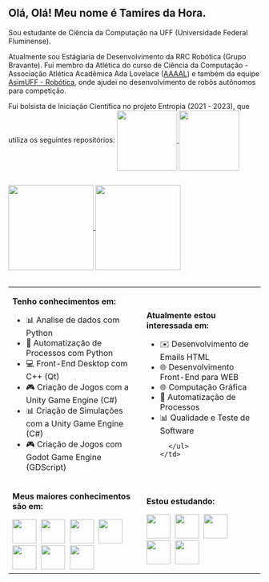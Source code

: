 ## Olá, Olá! Meu nome é Tamires da Hora.

Sou estudante de Ciência da Computação na UFF (Universidade Federal Fluminense).

Atualmente sou Estágiaria de Desenvolvimento da RRC Robótica (Grupo Bravante). Fui membro da Atlética do curso de Ciência da Computação - Associação Atlética Acadêmica Ada Lovelace ([AAAAL](https://www.linkedin.com/company/piratasdauff/)) e também da equipe [AsimUFF - Robótica](https://www.linkedin.com/company/asimuff/), onde ajudei no desenvolvimento de robôs autônomos para competição.

Fui bolsista de Iniciação Científica no projeto Entropia (2021 - 2023), que utiliza os seguintes repositórios:
<a href="https://github.com/LucasMartelloNogueira/Entropy">
  <img align="center" height="120px" src="https://github-readme-stats.vercel.app/api/pin/?username=LucasMartelloNogueira&repo=Entropy&theme=ocean_dark" />
</a>
<a href="https://github.com/filhaDeHades/satellite-code-entropy">
  <img align="center" height="120px" src="https://github-readme-stats.vercel.app/api/pin/?username=filhaDeHades&repo=satellite-code-entropy&theme=ocean_dark" />
</a>

##
<div style="width: 100%; display: inline-block;">
  <a href="https://github.com/filhaDeHades">
    <img align="center" height="170px" src="https://github-readme-stats.vercel.app/api?username=filhaDeHades&locale=pt-br&count_private=true&include_all_commits=true&show_icons=true&theme=ocean_dark" />
    <img align="center" height="170px" src="https://github-readme-stats.vercel.app/api/top-langs/?username=filhaDeHades&locale=pt-br&langs_count=8&layout=compact&theme=ocean_dark" /></a>
</div>
<br><br>
<table>
  <tr>
    <td>
      <p><strong>Tenho conhecimentos em:</strong></p>
      <ul>
        <li>📊 Analise de dados com Python</li>
        <li>🦾 Automatização de Processos com Python</li>
        <li>💻 Front-End Desktop com C++ (Qt)</li>
        <li>🎮 Criação de Jogos com a Unity Game Engine (C#)</li>
        <li>📊 Criação de Simulações com a Unity Game Engine (C#)</li>
        <li>🎮 Criação de Jogos com Godot Game Engine (GDScript)</li>
      </ul>
    </td>
    <td>
      <p><strong>Atualmente estou interessada em:</strong></p>
      <ul>
        <li>✉️ Desenvolvimento de Emails HTML</li>
        <li>🌐 Desenvolvimento Front-End para WEB</li>
        <li>🌐 Computação Gráfica</li>
        <li>🦾 Automatização de Processos</li>
        <li>📊 Qualidade e Teste de Software</li>
        
      </ul>
    </td>
  </tr>
  <tr>
    <td>
      <p><strong>Meus maiores conhecimentos são em:</strong></p>
      <div style="display: inline-block">
        <img style="width: 48px; height: 48px;margin-right:5px;" src="https://cdn.jsdelivr.net/gh/devicons/devicon/icons/python/python-original.svg" />
        <img style="width: 48px; height: 48px;margin-right:5px;" src="https://cdn.jsdelivr.net/gh/devicons/devicon/icons/cplusplus/cplusplus-original.svg" />
        <img style="width: 48px; height: 48px;margin-right:5px;" src="https://cdn.jsdelivr.net/gh/devicons/devicon/icons/bootstrap/bootstrap-original.svg" />
        <img style="width: 48px; height: 48px;margin-right:5px;" src="https://cdn.jsdelivr.net/gh/devicons/devicon/icons/qt/qt-original.svg" />
        <img style="width: 48px; height: 48px;margin-right:5px;" src="https://cdn.jsdelivr.net/gh/devicons/devicon/icons/unity/unity-original.svg" />
        <img style="width: 48px; height: 48px;margin-right:5px;" src="https://cdn.jsdelivr.net/gh/devicons/devicon/icons/arduino/arduino-original.svg" />
        <img style="width: 48px; height: 48px;margin-right:5px;" src="https://cdn.jsdelivr.net/gh/devicons/devicon/icons/flutter/flutter-original.svg" />
      </div>
    </td>
    <td>
      <p><strong>Estou estudando:</strong></p>
      <div style="display: inline-block">
        <img style="width: 48px; height: 48px;margin-right:5px;" src="https://cdn.jsdelivr.net/gh/devicons/devicon/icons/html5/html5-original.svg" />
        <img style="width: 48px; height: 48px;margin-right:5px;" src="https://cdn.jsdelivr.net/gh/devicons/devicon/icons/css3/css3-original.svg" />
        <img style="width: 48px; height: 48px;margin-right:5px;" src="https://cdn.jsdelivr.net/gh/devicons/devicon/icons/javascript/javascript-original.svg" />
        <img style="width: 48px; height: 48px;margin-right:5px;" src="https://cdn.jsdelivr.net/gh/devicons/devicon/icons/react/react-original.svg" />
        <img style="width: 48px; height: 48px;margin-right:5px;" src="https://cdn.jsdelivr.net/gh/devicons/devicon/icons/godot/godot-original.svg" />
      </div>
    </td>
  </tr>
 </table>
